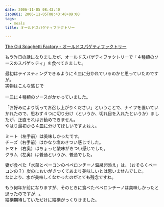 ```yaml
---
date: 2006-11-05 08:43:40
iso8601: 2006-11-05T08:43:40+09:00
tags:
  - meals
title: オールドスパゲティファクトリー

---
```


<div class="entry-body">
  <p><a title="The Old Spaghetti Factory - オールドスパゲティファクトリー" href="http://www.equiv.net/shop/data/hb001/index.html">The Old Spaghetti Factory - オールドスパゲティファクトリー</a></p>

  <p>もう昨日の話になりましたが、オールドスパゲティファクトリーで「４種類のソースのスパゲッティ」を食べてきました。<br /></p>

  <p>最初はテイスティングできるように４皿に分かれているのかと思っていたのですが。<br />
    実物はこんな感じで<br /><br />
    一皿に４種類のソースがかかっていました。</p>

  <p>「お好みにより切ってお召し上がりください」ということで、ナイフを置いていかれたので、思わず４つに切り分け（というか、切れ目を入れたというか）ましたが、正直それはお勧めできません。<br />
    やはり最初から４皿に分けてほしいですよねぇ。</p>

  <p>ミート（左手前）は美味しかったです。<br />
    チーズ（右手前）はかなり塩のきつい感じでした。<br />
    トマト（右奥）はちょっと酸味がきつい感じでした。<br />
    クラム（左奥）は普通というか、普通でした。</p>

  <p>妻が食べた「水菜とベーコンのペペロンチーノ温泉卵添え」は、（おそらくベーコンの？）炭のにおいがきつくてあまり美味しいとは思いませんでした。<br />
    なにより、水が美味しくなかったのがとても残念ですね。</p>

  <p>もう何年か前になりますが、そのときに食べたペペロンチーノは美味しかったと思ったのですが…。<br />
    結構期待していただけに結構がっくりきました。</p>

  <script type="text/javascript" src="http://maps.google.com/maps?hl=ja&amp;file=api&amp;v=2&amp;key=ABQIAAAAQeU0HlFLVzUBN_O7g8guNRQIS39eiJ8SO_anhfU-PUsCcHeT5hS9chvyJvWFtuMnot8EsDowzy_FRQ" charset="utf-8"></script>
  <script type="text/javascript">
    <![CDATA[
    //<![CDATA[
    function attachOnLoad(func) {
      window.attachEvent ?
        window.attachEvent('onload', func) :
        window.addEventListener('load', func, false);
    }

    function attachBeforeUnload(func) {
      window.attachEvent ?
        window.attachEvent('onbeforeunload', func) :
        window.addEventListener('beforeunload', func, false);
    }

    function generateGMap(mapid, address, lat, lng, zoom, maptype) {
      if (GBrowserIsCompatible()) {
        var map = new GMap2(document.getElementById(mapid));
        map.addControl(new GSmallMapControl());
        map.addControl(new GMapTypeControl());
        var center = new GLatLng(lat, lng);
        if (typeof maptype == 'string') maptype = eval(maptype);
        map.setCenter(center, zoom, maptype);
        var marker = new GMarker(center, G_DEFAULT_ICON);
        map.addOverlay(marker);
        var html = '<div style="width:12em;font-size:small">' + address + '
    ]]>
  </script>
</div>

